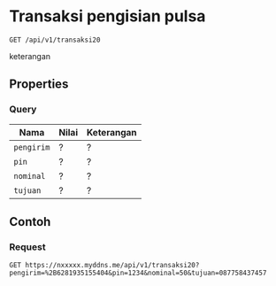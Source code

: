 # Transaksi pengisian pulsa
```http
GET /api/v1/transaksi20
```
keterangan
## Properties
### Query
Nama  | Nilai | Keterangan
--- | --- | ---
<code>pengirim</code> | ? | ?
<code>pin</code> | ? | ?
<code>nominal</code> | ? | ?
<code>tujuan</code> | ? | ?

## Contoh

### Request
```http
GET https://nxxxxx.myddns.me/api/v1/transaksi20?pengirim=%2B6281935155404&pin=1234&nominal=50&tujuan=087758437457
```
